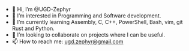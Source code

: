 - 👋 Hi, I’m @UGD-Zephyr
- 👀 I’m interested in Programming and Software development.
- 🌱 I’m currently learning Assembly, C, C++, PowerShell, Bash, vim, git Rust and Python.
- 💞️ I’m looking to collaborate on projects where I can be useful.
- 📫 How to reach me: ugd.zephyr@gmail.com

<!---
UGD-Zephyr/UGD-Zephyr is a ✨ special ✨ repository because its `README.md` (this file) appears on your GitHub profile.
You can click the Preview link to take a look at your changes.
--->
